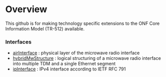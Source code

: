 # Overview
This github is for making technology specific extensions to the ONF Core Information Model (TR-512) available.

### Interfaces
- [airInterface](../../../airInterface) : physical layer of the microwave radio interface
- [hybridMwStructure](../../../hybridMwStructure) : logical structuring of a microwave radio interface into multiple TDM and a single Ethernet segment
- [ipInterface](../../../ipInterface) : IPv4 interface according to IETF RFC 791


